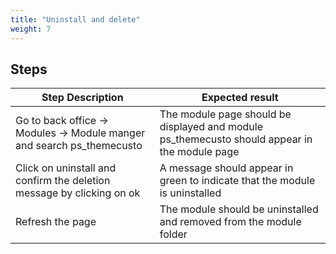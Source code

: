 ```yaml
---
title: "Uninstall and delete"
weight: 7
---
```

## Steps
| Step Description | Expected result |
| ----- | ----- |
| Go to back office -> Modules -> Module manger and search ps_themecusto | The module page should be displayed and module ps_themecusto should appear in the module page |
| Click on uninstall and confirm the deletion message by clicking on ok | A message should appear in green to indicate that the module is uninstalled |
| Refresh the page | The module should be uninstalled and removed from the module folder |
